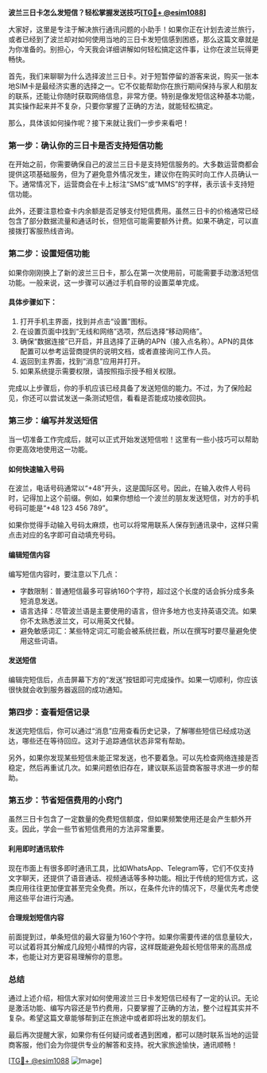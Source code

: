 **波兰三日卡怎么发短信？轻松掌握发送技巧[[TG💪+ @esim1088](https://t.me/s/esim1088)]**

大家好，这里是专注于解决旅行通讯问题的小助手！如果你正在计划去波兰旅行，或者已经到了波兰却对如何使用当地的三日卡发短信感到困惑，那么这篇文章就是为你准备的。别担心，今天我会详细讲解如何轻松搞定这件事，让你在波兰玩得更畅快。

首先，我们来聊聊为什么选择波兰三日卡。对于短暂停留的游客来说，购买一张本地SIM卡是最经济实惠的选择之一。它不仅能帮助你在旅行期间保持与家人和朋友的联系，还能让你随时获取网络信息，非常方便。特别是像发短信这种基本功能，其实操作起来并不复杂，只要你掌握了正确的方法，就能轻松搞定。

那么，具体该如何操作呢？接下来就让我们一步步来看吧！

### **第一步：确认你的三日卡是否支持短信功能**
在开始之前，你需要确保自己的波兰三日卡是支持短信服务的。大多数运营商都会提供这项基础服务，但为了避免意外情况发生，建议你在购买时向工作人员确认一下。通常情况下，运营商会在卡上标注“SMS”或“MMS”的字样，表示该卡支持短信功能。

此外，还要注意检查卡内余额是否足够支付短信费用。虽然三日卡的价格通常已经包含了部分数据流量和通话时长，但短信可能需要额外计费。如果不确定，可以直接拨打客服热线咨询。

### **第二步：设置短信功能**
如果你刚刚换上了新的波兰三日卡，那么在第一次使用前，可能需要手动激活短信功能。一般来说，这一步骤可以通过手机自带的设置菜单完成。

#### **具体步骤如下：**
1. 打开手机主界面，找到并点击“设置”图标。
2. 在设置页面中找到“无线和网络”选项，然后选择“移动网络”。
3. 确保“数据连接”已开启，并且选择了正确的APN（接入点名称）。APN的具体配置可以参考运营商提供的说明文档，或者直接询问工作人员。
4. 返回到主界面，找到“消息”应用并打开。
5. 如果系统提示需要权限，请按照指示授予相关权限。

完成以上步骤后，你的手机应该已经具备了发送短信的能力。不过，为了保险起见，你还可以尝试发送一条测试短信，看看是否能成功接收回执。

### **第三步：编写并发送短信**
当一切准备工作完成后，就可以正式开始发送短信啦！这里有一些小技巧可以帮助你更高效地使用这一功能。

#### **如何快速输入号码**
在波兰，电话号码通常以“+48”开头，这是国际区号。因此，在输入收件人号码时，记得加上这个前缀。例如，如果你想给一个波兰的朋友发送短信，对方的手机号码可能是“+48 123 456 789”。

如果你觉得手动输入号码太麻烦，也可以将常用联系人保存到通讯录中，这样只需点击对应的名字即可自动填充号码。

#### **编辑短信内容**
编写短信内容时，要注意以下几点：
- 字数限制：普通短信最多可容纳160个字符，超过这个长度的话会拆分成多条短消息发送。
- 语言选择：尽管波兰语是主要使用的语言，但许多地方也支持英语交流。如果你不太熟悉波兰文，可以用英文代替。
- 避免敏感词汇：某些特定词汇可能会被系统拦截，所以在撰写时要尽量避免使用这些词语。

#### **发送短信**
编辑完短信后，点击屏幕下方的“发送”按钮即可完成操作。如果一切顺利，你应该很快就会收到服务器返回的成功通知。

### **第四步：查看短信记录**
发送完短信后，你可以通过“消息”应用查看历史记录，了解哪些短信已经成功送达，哪些还在等待回应。这对于追踪通信状态非常有帮助。

另外，如果你发现某些短信未能正常发送，也不要着急。可以先检查网络连接是否稳定，然后再重试几次。如果问题依旧存在，建议联系运营商客服寻求进一步的帮助。

### **第五步：节省短信费用的小窍门**
虽然三日卡包含了一定数量的免费短信额度，但如果频繁使用还是会产生额外开支。因此，学会一些节省短信费用的方法非常重要。

#### **利用即时通讯软件**
现在市面上有很多即时通讯工具，比如WhatsApp、Telegram等，它们不仅支持文字聊天，还提供了语音通话、视频通话等多种功能。相比于传统的短信方式，这类应用往往更加便宜甚至完全免费。所以，在条件允许的情况下，尽量优先考虑使用这些平台进行沟通。

#### **合理规划短信内容**
前面提到过，单条短信的最大容量为160个字符。如果你需要传递的信息量较大，可以试着将其分解成几段短小精悍的内容，这样既能避免超长短信带来的高昂成本，也能让对方更容易理解你的意思。

### **总结**
通过上述介绍，相信大家对如何使用波兰三日卡发短信已经有了一定的认识。无论是激活功能、编写内容还是节约费用，只要掌握了正确的方法，整个过程其实并不复杂。希望这篇文章能够帮到正在旅途中或者即将出发的朋友们。

最后再次提醒大家，如果你有任何疑问或者遇到困难，都可以随时联系当地的运营商客服，他们会为你提供专业的解答和支持。祝大家旅途愉快，通讯顺畅！

[[TG💪+ @esim1088](https://t.me/s/esim1088) ![Image](https://i.postimg.cc/4NQfJmqS/Snipaste-2025-05-13-00-14-12.png)]